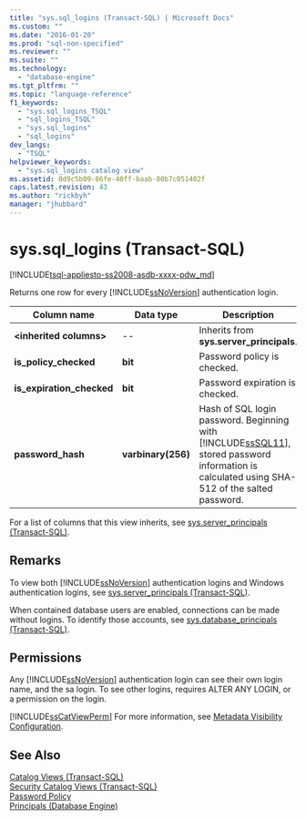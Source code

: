 ```yaml
---
title: "sys.sql_logins (Transact-SQL) | Microsoft Docs"
ms.custom: ""
ms.date: "2016-01-20"
ms.prod: "sql-non-specified"
ms.reviewer: ""
ms.suite: ""
ms.technology: 
  - "database-engine"
ms.tgt_pltfrm: ""
ms.topic: "language-reference"
f1_keywords: 
  - "sys.sql_logins_TSQL"
  - "sql_logins_TSQL"
  - "sys.sql_logins"
  - "sql_logins"
dev_langs: 
  - "TSQL"
helpviewer_keywords: 
  - "sys.sql_logins catalog view"
ms.assetid: 0d9c5b09-86fe-40ff-baab-00b7c051402f
caps.latest.revision: 43
ms.author: "rickbyh"
manager: "jhubbard"
---
```

# sys.sql_logins (Transact-SQL)
[!INCLUDE[tsql-appliesto-ss2008-asdb-xxxx-pdw_md](../../../relational-databases/reference/system-catalog-views/includes/tsql-appliesto-ss2008-asdb-xxxx-pdw-md.md)]

  Returns one row for every [!INCLUDE[ssNoVersion](../../../a9notintoc/includes/ssnoversion-md.md)] authentication login.  
  
|Column name|Data type|Description|  
|-----------------|---------------|-----------------|  
|**\<inherited columns>**|--|Inherits from **sys.server_principals**.|  
|**is_policy_checked**|**bit**|Password policy is checked.|  
|**is_expiration_checked**|**bit**|Password expiration is checked.|  
|**password_hash**|**varbinary(256)**|Hash of SQL login password. Beginning with [!INCLUDE[ssSQL11](../../../a9notintoc/includes/sssql11-md.md)], stored password information is calculated using SHA-512 of the salted password.|  
  
 For a list of columns that this view inherits, see [sys.server_principals &#40;Transact-SQL&#41;](../../../relational-databases/reference/system-catalog-views/sys.server-principals-transact-sql.md).  
  
## Remarks  
 To view both [!INCLUDE[ssNoVersion](../../../a9notintoc/includes/ssnoversion-md.md)] authentication logins and Windows authentication logins, see [sys.server_principals &#40;Transact-SQL&#41;](../../../relational-databases/reference/system-catalog-views/sys.server-principals-transact-sql.md).  
  
 When contained database users are enabled, connections can be made without logins. To identify those accounts, see  [sys.database_principals &#40;Transact-SQL&#41;](../../../relational-databases/reference/system-catalog-views/sys.database-principals-transact-sql.md).  
  
## Permissions  
 Any [!INCLUDE[ssNoVersion](../../../a9notintoc/includes/ssnoversion-md.md)] authentication login can see their own login name, and the sa login. To see other logins, requires ALTER ANY LOGIN, or a permission on the login.  
  
 [!INCLUDE[ssCatViewPerm](../../../relational-databases/reference/system-catalog-views/includes/sscatviewperm-md.md)] For more information, see [Metadata Visibility Configuration](../../../relational-databases/security/metadata-visibility-configuration.md).  
  
## See Also  
 [Catalog Views &#40;Transact-SQL&#41;](../../../relational-databases/reference/system-catalog-views/catalog-views-transact-sql.md)   
 [Security Catalog Views &#40;Transact-SQL&#41;](../../../relational-databases/reference/system-catalog-views/security-catalog-views-transact-sql.md)   
 [Password Policy](../../../relational-databases/security/password-policy.md)   
 [Principals &#40;Database Engine&#41;](../../../relational-databases/security/authentication-access/principals-database-engine.md)  
  
  